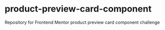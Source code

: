 # product-preview-card-component
Repository for Frontend Mentor product preview card component challenge
